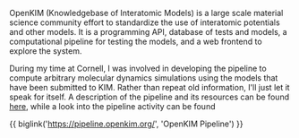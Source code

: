 OpenKIM (Knowledgebase of Interatomic Models) is a large scale material science
community effort to standardize the use of interatomic potentials and other
models.  It is a programming API, database of tests and models, a computational
pipeline for testing the models, and a web frontend to explore the system.

During my time at Cornell, I was involved in developing the pipeline to compute
arbitrary molecular dynamics simulations using the models that have been 
submitted to KIM.  Rather than repeat old information, I'll just let it speak
for itself.  A description of the pipeline and its resources can be found 
<a href='https://pipeline.openkim.org/docs/'>here</a>, while a look into the 
pipeline activity can be found

{{ biglink('https://pipeline.openkim.org/', 'OpenKIM Pipeline') }}



